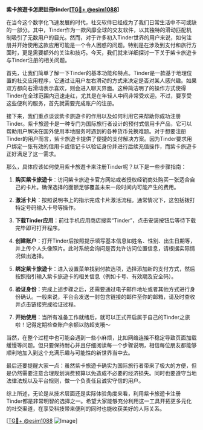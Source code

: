 **紫卡旅遊卡怎麽註冊tinder[[TG💪+ @esim1088](https://t.me/s/esim1088)]**

在当今这个数字化飞速发展的时代，社交软件已经成为了我们日常生活中不可或缺的一部分。其中，Tinder作为一款风靡全球的交友软件，以其独特的滑动匹配机制吸引了无数用户的目光。然而，对于许多初入Tinder世界的用户来说，如何注册并开始使用这款应用可能是一个令人困惑的问题。特别是在涉及到支付和旅行方面时，更是需要额外的关注和技巧。今天，我们就来详细探讨一下关于紫卡旅遊卡与Tinder注册的相关问题。

首先，让我们简单了解一下Tinder的基本功能和特点。Tinder是一款基于地理位置的社交应用程序，它通过让用户左右滑动的方式来决定是否对某人感兴趣。如果双方都向右滑动表示喜欢，则会进入聊天界面。这种简洁明了的操作方式使得Tinder在全球范围内迅速走红，尤其是在年轻人中间非常受欢迎。不过，要享受这些便利的服务，首先就需要完成账户的注册。

接下来，我们重点谈谈紫卡旅遊卡的作用以及如何利用它来帮助你成功注册Tinder。紫卡旅遊卡是一种专门为国际旅行者设计的预付式信用卡产品，它可以帮助用户解决在国外使用本地服务时遇到的各种货币兑换难题。对于想要注册Tinder的用户而言，紫卡旅遊卡提供了便捷的支付解决方案。因为Tinder要求用户绑定一张有效的信用卡或借记卡以验证身份并进行后续充值操作，而紫卡旅遊卡正好满足了这一需求。

那么，具体应该如何使用紫卡旅遊卡来注册Tinder呢？以下是一些步骤指南：

1. **购买紫卡旅遊卡**：访问紫卡旅遊卡官方网站或者授权经销商处购买一张适合自己的卡片。确保选择的面额足够覆盖未来一段时间内可能产生的费用。

2. **激活卡片**：按照说明书上的指示完成卡片激活流程。通常情况下，这包括拨打特定号码输入卡号等操作。

3. **下载Tinder应用**：前往手机应用商店搜索“Tinder”，点击安装按钮后等待下载完毕即可打开程序。

4. **创建账户**：打开Tinder后按照提示填写基本信息如姓名、性别、出生日期等，并上传个人头像照片。此时系统会询问是否允许访问位置信息，请根据实际情况做出选择。

5. **绑定紫卡旅遊卡**：进入设置菜单找到付款选项，选择添加新的支付方式，然后按照指引输入紫卡旅遊卡的相关信息（例如卡号、有效期及安全码）。

6. **验证身份**：完成上述步骤之后，还需要通过电子邮件地址或者其他方式进行身份确认。一般来说，平台会发送一封包含链接的邮件至你的邮箱，请及时查收并点击链接完成验证过程。

7. **开始使用**：当所有准备工作就绪后，就可以正式开启属于自己的Tinder之旅啦！记得定期检查账户余额以防超支哦～

当然，在整个过程中也可能会遇到一些小麻烦，比如网络连接不稳定导致页面加载缓慢等问题。但只要保持耐心并且仔细阅读每一个步骤说明，相信每位朋友都能够顺利地加入到这个充满乐趣与可能性的新世界当中去。

最后还要提醒大家一点：虽然紫卡旅遊卡确实为国际旅行者带来了极大的方便，但是仍然需要注意合理规划消费预算以免造成不必要的经济损失。同时也要遵守当地法律法规以及平台规则，做一个负责任且诚实守信的用户。

综上所述，无论是从技术层面还是实际体验角度来看，利用紫卡旅遊卡注册Tinder都是非常明智的选择之一。希望大家能够充分利用这一工具开拓更多元化的社交渠道，在享受科技带来便利的同时也能收获美好的人际关系。

[[TG💪+ @esim1088](https://t.me/s/esim1088) ![Image](https://i.postimg.cc/4NQfJmqS/Snipaste-2025-05-13-00-14-12.png)]
